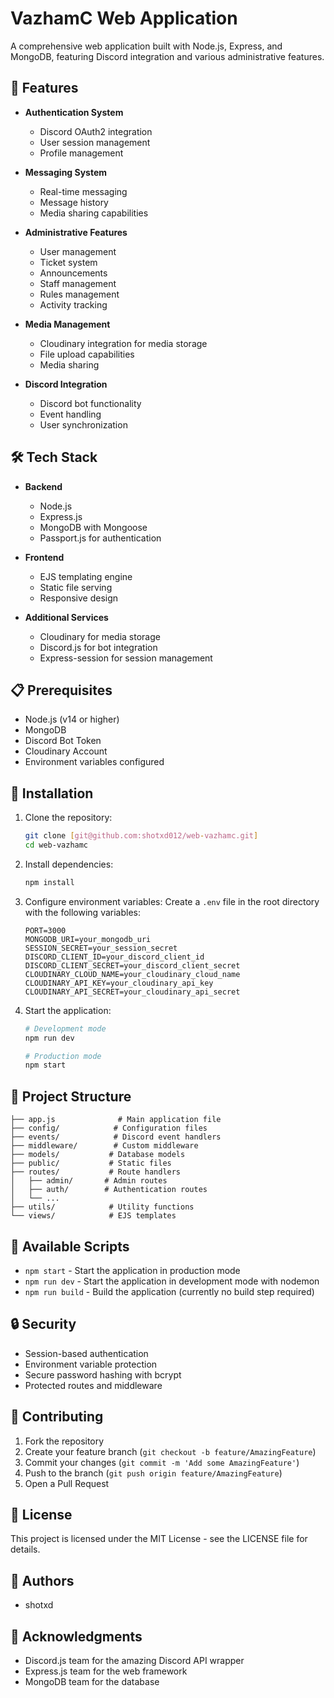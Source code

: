 ﻿# VazhamC Web Application

A comprehensive web application built with Node.js, Express, and MongoDB, featuring Discord integration and various administrative features.

## 🚀 Features

- **Authentication System**
  - Discord OAuth2 integration
  - User session management
  - Profile management

- **Messaging System**
  - Real-time messaging
  - Message history
  - Media sharing capabilities

- **Administrative Features**
  - User management
  - Ticket system
  - Announcements
  - Staff management
  - Rules management
  - Activity tracking

- **Media Management**
  - Cloudinary integration for media storage
  - File upload capabilities
  - Media sharing

- **Discord Integration**
  - Discord bot functionality
  - Event handling
  - User synchronization

## 🛠️ Tech Stack

- **Backend**
  - Node.js
  - Express.js
  - MongoDB with Mongoose
  - Passport.js for authentication

- **Frontend**
  - EJS templating engine
  - Static file serving
  - Responsive design

- **Additional Services**
  - Cloudinary for media storage
  - Discord.js for bot integration
  - Express-session for session management

## 📋 Prerequisites

- Node.js (v14 or higher)
- MongoDB
- Discord Bot Token
- Cloudinary Account
- Environment variables configured

## 🔧 Installation

1. Clone the repository:
   ```bash
   git clone [git@github.com:shotxd012/web-vazhamc.git]
   cd web-vazhamc
   ```

2. Install dependencies:
   ```bash
   npm install
   ```

3. Configure environment variables:
   Create a `.env` file in the root directory with the following variables:
   ```
   PORT=3000
   MONGODB_URI=your_mongodb_uri
   SESSION_SECRET=your_session_secret
   DISCORD_CLIENT_ID=your_discord_client_id
   DISCORD_CLIENT_SECRET=your_discord_client_secret
   CLOUDINARY_CLOUD_NAME=your_cloudinary_cloud_name
   CLOUDINARY_API_KEY=your_cloudinary_api_key
   CLOUDINARY_API_SECRET=your_cloudinary_api_secret
   ```

4. Start the application:
   ```bash
   # Development mode
   npm run dev

   # Production mode
   npm start
   ```

## 📁 Project Structure

```
├── app.js              # Main application file
├── config/            # Configuration files
├── events/            # Discord event handlers
├── middleware/        # Custom middleware
├── models/           # Database models
├── public/           # Static files
├── routes/           # Route handlers
│   ├── admin/       # Admin routes
│   ├── auth/        # Authentication routes
│   └── ...
├── utils/            # Utility functions
└── views/            # EJS templates
```

## 🔄 Available Scripts

- `npm start` - Start the application in production mode
- `npm run dev` - Start the application in development mode with nodemon
- `npm run build` - Build the application (currently no build step required)

## 🔒 Security

- Session-based authentication
- Environment variable protection
- Secure password hashing with bcrypt
- Protected routes and middleware

## 🤝 Contributing

1. Fork the repository
2. Create your feature branch (`git checkout -b feature/AmazingFeature`)
3. Commit your changes (`git commit -m 'Add some AmazingFeature'`)
4. Push to the branch (`git push origin feature/AmazingFeature`)
5. Open a Pull Request

## 📝 License

This project is licensed under the MIT License - see the LICENSE file for details.

## 👥 Authors

- shotxd

## 🙏 Acknowledgments

- Discord.js team for the amazing Discord API wrapper
- Express.js team for the web framework
- MongoDB team for the database

